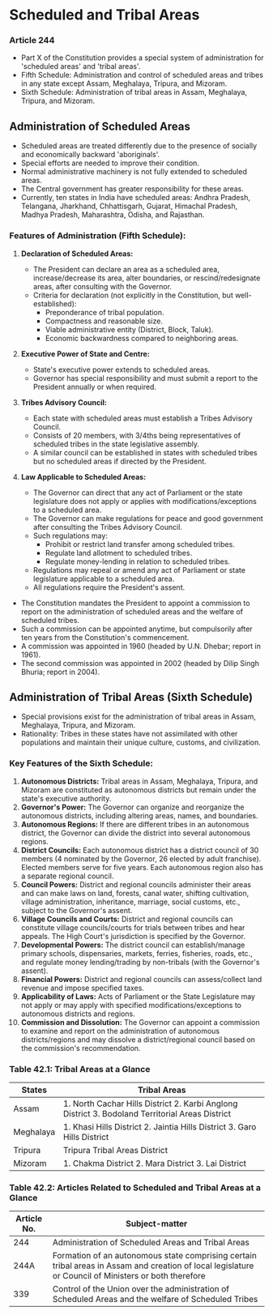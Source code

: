 # Scheduled and Tribal Areas

### Article 244
*   Part X of the Constitution provides a special system of administration for 'scheduled areas' and 'tribal areas'.
*   Fifth Schedule: Administration and control of scheduled areas and tribes in any state except Assam, Meghalaya, Tripura, and Mizoram.
*   Sixth Schedule: Administration of tribal areas in Assam, Meghalaya, Tripura, and Mizoram.

## Administration of Scheduled Areas

*   Scheduled areas are treated differently due to the presence of socially and economically backward 'aboriginals'.
*   Special efforts are needed to improve their condition.
*   Normal administrative machinery is not fully extended to scheduled areas.
*   The Central government has greater responsibility for these areas.
*   Currently, ten states in India have scheduled areas: Andhra Pradesh, Telangana, Jharkhand, Chhattisgarh, Gujarat, Himachal Pradesh, Madhya Pradesh, Maharashtra, Odisha, and Rajasthan.

### Features of Administration (Fifth Schedule):

1.  **Declaration of Scheduled Areas:**
    *   The President can declare an area as a scheduled area, increase/decrease its area, alter boundaries, or rescind/redesignate areas, after consulting with the Governor.
    *   Criteria for declaration (not explicitly in the Constitution, but well-established):
        *   Preponderance of tribal population.
        *   Compactness and reasonable size.
        *   Viable administrative entity (District, Block, Taluk).
        *   Economic backwardness compared to neighboring areas.

2.  **Executive Power of State and Centre:**
    *   State's executive power extends to scheduled areas.
    *   Governor has special responsibility and must submit a report to the President annually or when required.

3.  **Tribes Advisory Council:**
    *   Each state with scheduled areas must establish a Tribes Advisory Council.
    *   Consists of 20 members, with 3/4ths being representatives of scheduled tribes in the state legislative assembly.
    *   A similar council can be established in states with scheduled tribes but no scheduled areas if directed by the President.

4.  **Law Applicable to Scheduled Areas:**
    *   The Governor can direct that any act of Parliament or the state legislature does not apply or applies with modifications/exceptions to a scheduled area.
    *   The Governor can make regulations for peace and good government after consulting the Tribes Advisory Council.
    *   Such regulations may:
        *   Prohibit or restrict land transfer among scheduled tribes.
        *   Regulate land allotment to scheduled tribes.
        *   Regulate money-lending in relation to scheduled tribes.
    *   Regulations may repeal or amend any act of Parliament or state legislature applicable to a scheduled area.
    *   All regulations require the President's assent.

*   The Constitution mandates the President to appoint a commission to report on the administration of scheduled areas and the welfare of scheduled tribes.
*   Such a commission can be appointed anytime, but compulsorily after ten years from the Constitution's commencement.
*   A commission was appointed in 1960 (headed by U.N. Dhebar; report in 1961).
*   The second commission was appointed in 2002 (headed by Dilip Singh Bhuria; report in 2004).

## Administration of Tribal Areas (Sixth Schedule)

*   Special provisions exist for the administration of tribal areas in Assam, Meghalaya, Tripura, and Mizoram.
*   Rationality: Tribes in these states have not assimilated with other populations and maintain their unique culture, customs, and civilization.

### Key Features of the Sixth Schedule:

1.  **Autonomous Districts:** Tribal areas in Assam, Meghalaya, Tripura, and Mizoram are constituted as autonomous districts but remain under the state's executive authority.
2.  **Governor's Power:** The Governor can organize and reorganize the autonomous districts, including altering areas, names, and boundaries.
3.  **Autonomous Regions:** If there are different tribes in an autonomous district, the Governor can divide the district into several autonomous regions.
4.  **District Councils:** Each autonomous district has a district council of 30 members (4 nominated by the Governor, 26 elected by adult franchise). Elected members serve for five years.  Each autonomous region also has a separate regional council.
5.  **Council Powers:** District and regional councils administer their areas and can make laws on land, forests, canal water, shifting cultivation, village administration, inheritance, marriage, social customs, etc., subject to the Governor's assent.
6.  **Village Councils and Courts:** District and regional councils can constitute village councils/courts for trials between tribes and hear appeals. The High Court's jurisdiction is specified by the Governor.
7.  **Developmental Powers:** The district council can establish/manage primary schools, dispensaries, markets, ferries, fisheries, roads, etc., and regulate money lending/trading by non-tribals (with the Governor's assent).
8.  **Financial Powers:** District and regional councils can assess/collect land revenue and impose specified taxes.
9.  **Applicability of Laws:** Acts of Parliament or the State Legislature may not apply or may apply with specified modifications/exceptions to autonomous districts and regions.
10. **Commission and Dissolution:** The Governor can appoint a commission to examine and report on the administration of autonomous districts/regions and may dissolve a district/regional council based on the commission's recommendation.

### Table 42.1: Tribal Areas at a Glance

| States      | Tribal Areas                                    |
| ----------- | ----------------------------------------------- |
| Assam       | 1. North Cachar Hills District 2. Karbi Anglong District 3. Bodoland Territorial Areas District |
| Meghalaya   | 1. Khasi Hills District 2. Jaintia Hills District 3. Garo Hills District             |
| Tripura     | Tripura Tribal Areas District                   |
| Mizoram     | 1. Chakma District 2. Mara District 3. Lai District                |

### Table 42.2: Articles Related to Scheduled and Tribal Areas at a Glance

| Article No. | Subject-matter                                                                                                                                                               |
| ----------- | -------------------------------------------------------------------------------------------------------------------------------------------------------------------------- |
| 244         | Administration of Scheduled Areas and Tribal Areas                                                                                                                          |
| 244A        | Formation of an autonomous state comprising certain tribal areas in Assam and creation of local legislature or Council of Ministers or both therefore                      |
| 339         | Control of the Union over the administration of Scheduled Areas and the welfare of Scheduled Tribes                                                                       |
